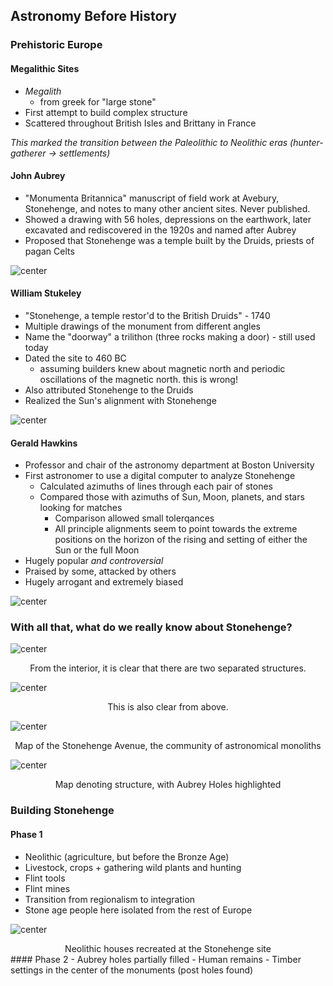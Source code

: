 ## Astronomy Before History

### Prehistoric Europe
#### Megalithic Sites
- *Megalith*
	- from greek for "large stone"
- First attempt to build complex structure
- Scattered throughout British Isles and Brittany in France

*This marked the transition between the Paleolithic to Neolithic eras (hunter-gatherer → settlements)*

#### John Aubrey
- "Monumenta Britannica" manuscript of field work at Avebury, Stonehenge, and notes to many other ancient sites. Never published.
- Showed a drawing with 56 holes, depressions on the earthwork, later excavated and rediscovered in the 1920s and named after Aubrey
- Proposed that Stonehenge was a temple built by the Druids, priests of pagan Celts

![center](../zassets/Pasted%20image%2020230920110554.png)

#### William Stukeley
- "Stonehenge, a temple restor'd to the British Druids" - 1740
- Multiple drawings of the monument from different angles
- Name the "doorway" a trilithon (three rocks making a door) - still used today
- Dated the site to 460 BC
	- assuming builders knew about magnetic north and periodic oscillations of the magnetic north. this is wrong!
- Also attributed Stonehenge to the Druids
- Realized the Sun's alignment with Stonehenge

![center](../zassets/Pasted%20image%2020230920110613.png)
#### Gerald Hawkins
- Professor and chair of the astronomy department at Boston University
- First astronomer to use a digital computer to analyze Stonehenge
	- Calculated azimuths of lines through each pair of stones
	- Compared those with azimuths of Sun, Moon, planets, and stars looking for matches
		- Comparison allowed small tolerqances
		- All principle alignments seem to point towards the extreme positions on the horizon of the rising and setting of either the Sun or the full Moon
- Hugely popular *and controversial*
- Praised by some, attacked by others
- Hugely arrogant and extremely biased

![center](../zassets/Pasted%20image%2020230920110932.png)

### With all that, what do we really know about Stonehenge?

![center](../zassets/Pasted%20image%2020230920111025.png)
<div style="text-align: center; width: 100%;">From the interior, it is clear that there are two separated structures.</div>

![center](../zassets/Pasted%20image%2020230920111109.png)
<div style="text-align: center; width: 100%;">This is also clear from above.</div>

![center](../zassets/Pasted%20image%2020230920111225.png)
<div style="text-align: center; width: 100%;">Map of the Stonehenge Avenue, the community of astronomical monoliths</div>

![center](../zassets/Pasted%20image%2020230920111355.png)

<div style="text-align: center; width: 100%;">Map denoting structure, with Aubrey Holes highlighted</div>

### Building Stonehenge
#### Phase 1
- Neolithic (agriculture, but before the Bronze Age)
- Livestock, crops + gathering wild plants and hunting
- Flint tools
- Flint mines
- Transition from regionalism to integration
- Stone age people here isolated from the rest of Europe

![center](../zassets/Pasted%20image%2020230920112358.png)
<div style="text-align: center; width: 100%;">Neolithic houses recreated at the Stonehenge site</div>
#### Phase 2
- Aubrey holes partially filled
- Human remains
- Timber settings in the center of the monuments (post holes found)

